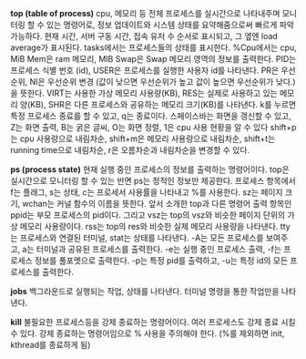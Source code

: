 **top (table of process)**
  cpu, 메모리 등 전체 프로세스를 실시간으로 나타내주며 모니터링 할 수 있는 명령어로, 정보 업데이트와 시스템 상태를 요약해줌으로써 빠르게 파악 가능하다.
  현재 시간, 서버 구동 시간, 접속 유저 수 순서로 표시되고, 그 옆엔 load average가 표시된다.
  tasks에서는 프로세스들의 상태를 표시한다.
  %Cpu에서는 cpu, MiB Mem은 ram 메모리, MIB Swap은 Swap 메모리 영역의 정보를 출력한다.
  PID는 프로세스 식별 번호 (id), USER은 프로세스를 실행한 사용자 id를 나타낸다.
  PR은 우선순위, NI은 우선순위 변경 (값이 낮으면 우선순위가 높고 값이 높으면 우선순위가 낮다.)을 뜻한다.
  VIRT는 사용한 가상 메모리 사용량(KB), RES는 실제로 사용하고 있는 메모리 양(KB), SHR은 다른 프로세스와 공유하는 메모리 크기(KB)를 나탸낸다.
  k를 누르면 특정 프로세스 종료를 할 수 있고, q는 종료이다.
  스페이스바는 화면을 갱신할 수 있고, Z는 화면 출력, B는 굵은 글씨, O는 화면 정렬, 1은 cpu 사용 현황을 알 수 있다
  shift+p는 cpu 사용량으로 내림차순, shift+m은 메모리 사용량으로 내림차순, shift+t는 running time으로 내림차순, r은 오름차순과 내림차순을 변경할 수 있다.


**ps (process state)**
	현재 실행 중인 프로세스의 정보를 출력하는 명령어이다.
  top은 실시간으로 모니터링 할 수 있는 반면 ps는 정적인 정보만 제공한다.
  프로세스 항목에서 f는 플래그, s는 상태, c는 프로세서 사용률을 나타내고 %를 사용한다.
  sz는 페이지 크기, wchan는 커널 함수의 이름을 뜻한다.
  앞서 소개한 top과 다른 명령어 출력 항목인 ppid는 부모 프로세스의 pid이다.
  그리고 vsz는 top의 vsz와 비슷한 페이지 단위의 가상 메모리 사용량이다.
  rss는 top의 res와 비슷한 실제 메모리 사용량을 나타낸다.
  tty는 프로세스와 연결된 터미널, stat는 상태를 나타낸다.
  -A는 모든 프로세스를 보여주고, a는 터미널과 공유된 프로세스를 출력한다.
  -e는 실행 중인 프로세스 출력, -f는 프로세스 정보를 풀포멧으로 출력한다.
  -p는 특정 pid를 출력하고, -u는 특정 id의 모든 프로세스를 출력한다.


**jobs**
	백그라운드로 실행되는 작업, 상태를 나타낸다.
	터미널 명령을 통한 작업만을 나타낸다.

 
**kill**
	불필요한 프로세스등을 강제 종료하는 명령어이다.
	여러 프로세스도 강제 종료 시킬 수 있다.
	강제 종료하는 명령어임으로 % 사용을 주의해야 한다. (%를 제외하면 init, kthread를 종료하게 됨)
